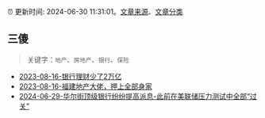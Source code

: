 :alarm_clock: 更新时间: 2024-06-30 11:31:01。[文章来源](/README.md)、[文章分类](/TAGS.md)

## 三傻


> 关键字：`地产`、`房地产`、`银行`、`保险`



- [2023-08-16-银行理财少了2万亿](https://www.aicaijing.com.cn/article/18565) 
- [2023-08-16-福建地产大佬，押上全部身家](https://www.aicaijing.com.cn/article/18567) 
- [2024-06-29-华尔街顶级银行纷纷提高派息-此前在美联储压力测试中全部“过关”](https://www.cls.cn/detail/1718533) 
